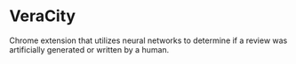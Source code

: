 # VeraCity
Chrome extension that utilizes neural networks to determine if a review was artificially generated or written by a human.
